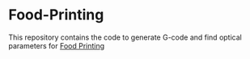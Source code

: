 # Food-Printing
This repository contains the code to generate G-code and find optical parameters for [Food Printing](http://www.creativemachineslab.com/digital-food.html) 
